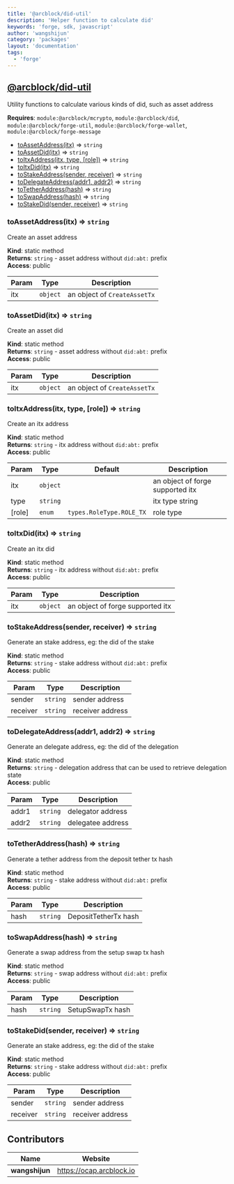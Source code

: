 ```yaml
---
title: '@arcblock/did-util'
description: 'Helper function to calculate did'
keywords: 'forge, sdk, javascript'
author: 'wangshijun'
category: 'packages'
layout: 'documentation'
tags:
  - 'forge'
---
```



## [**@arcblock/did-util**](https://github.com/arcblock/did-util)

Utility functions to calculate various kinds of did, such as asset address

**Requires**: `module:@arcblock/mcrypto`, `module:@arcblock/did`, `module:@arcblock/forge-util`, `module:@arcblock/forge-wallet`, `module:@arcblock/forge-message`  

* [toAssetAddress(itx)](#toAssetAddress) ⇒ `string`
* [toAssetDid(itx)](#toAssetDid) ⇒ `string`
* [toItxAddress(itx, type, \[role\])](#toItxAddress) ⇒ `string`
* [toItxDid(itx)](#toItxDid) ⇒ `string`
* [toStakeAddress(sender, receiver)](#toStakeAddress) ⇒ `string`
* [toDelegateAddress(addr1, addr2)](#toDelegateAddress) ⇒ `string`
* [toTetherAddress(hash)](#toTetherAddress) ⇒ `string`
* [toSwapAddress(hash)](#toSwapAddress) ⇒ `string`
* [toStakeDid(sender, receiver)](#toStakeDid) ⇒ `string`

### toAssetAddress(itx) ⇒ `string`

Create an asset address

**Kind**: static method  
**Returns**: `string` - asset address without `did:abt:` prefix  
**Access**: public  

| Param | Type     | Description                  |
| ----- | -------- | ---------------------------- |
| itx   | `object` | an object of `CreateAssetTx` |

### toAssetDid(itx) ⇒ `string`

Create an asset did

**Kind**: static method  
**Returns**: `string` - asset address without `did:abt:` prefix  
**Access**: public  

| Param | Type     | Description                  |
| ----- | -------- | ---------------------------- |
| itx   | `object` | an object of `CreateAssetTx` |

### toItxAddress(itx, type, [role]) ⇒ `string`

Create an itx address

**Kind**: static method  
**Returns**: `string` - itx address without `did:abt:` prefix  
**Access**: public  

| Param  | Type     | Default                  | Description                      |
| ------ | -------- | ------------------------ | -------------------------------- |
| itx    | `object` |                          | an object of forge supported itx |
| type   | `string` |                          | itx type string                  |
| [role] | `enum`   | `types.RoleType.ROLE_TX` | role type                        |

### toItxDid(itx) ⇒ `string`

Create an itx did

**Kind**: static method  
**Returns**: `string` - itx address without `did:abt:` prefix  
**Access**: public  

| Param | Type     | Description                      |
| ----- | -------- | -------------------------------- |
| itx   | `object` | an object of forge supported itx |

### toStakeAddress(sender, receiver) ⇒ `string`

Generate an stake address, eg: the did of the stake

**Kind**: static method  
**Returns**: `string` - stake address without `did:abt:` prefix  
**Access**: public  

| Param    | Type     | Description      |
| -------- | -------- | ---------------- |
| sender   | `string` | sender address   |
| receiver | `string` | receiver address |

### toDelegateAddress(addr1, addr2) ⇒ `string`

Generate an delegate address, eg: the did of the delegation

**Kind**: static method  
**Returns**: `string` - delegation address that can be used to retrieve delegation state  
**Access**: public  

| Param | Type     | Description       |
| ----- | -------- | ----------------- |
| addr1 | `string` | delegator address |
| addr2 | `string` | delegatee address |

### toTetherAddress(hash) ⇒ `string`

Generate a tether address from the deposit tether tx hash

**Kind**: static method  
**Returns**: `string` - stake address without `did:abt:` prefix  
**Access**: public  

| Param | Type     | Description          |
| ----- | -------- | -------------------- |
| hash  | `string` | DepositTetherTx hash |

### toSwapAddress(hash) ⇒ `string`

Generate a swap address from the setup swap tx hash

**Kind**: static method  
**Returns**: `string` - swap address without `did:abt:` prefix  
**Access**: public  

| Param | Type     | Description      |
| ----- | -------- | ---------------- |
| hash  | `string` | SetupSwapTx hash |

### toStakeDid(sender, receiver) ⇒ `string`

Generate an stake address, eg: the did of the stake

**Kind**: static method  
**Returns**: `string` - stake address without `did:abt:` prefix  
**Access**: public  

| Param    | Type     | Description      |
| -------- | -------- | ---------------- |
| sender   | `string` | sender address   |
| receiver | `string` | receiver address |


## Contributors

| Name           | Website                    |
| -------------- | -------------------------- |
| **wangshijun** | <https://ocap.arcblock.io> |

  